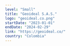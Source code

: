 ```yaml
---
level: "Small"
title: "Geoideal S.A.S."
logo: "geoideal.co.png"
startDate: "2023-01-01"
endDate: "2024-02-29"
link: "https://geoideal.co/"
country: "Colombia"
---
```

